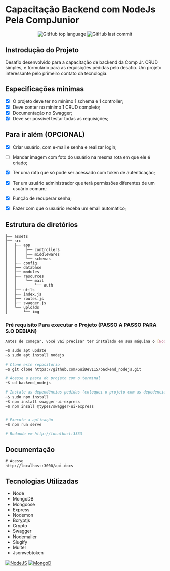 # Capacitação Backend com NodeJs Pela CompJunior

<div align="center">
  <p>
    <img alt="GitHub top language" src="https://img.shields.io/github/languages/top/GuiDev115/backend_nodejs?color=39C2D8&logoColor=39C2D8&style=for-the-badge">
    <img alt="GitHub last commit" src="https://img.shields.io/github/last-commit/GuiDev115/backend_nodejs?color=39C2D8&logoColor=39C2D8&style=for-the-badge">
  </p>
</div>

## Instrodução do Projeto

Desafio desenvolvido para a capacitação de backend da Comp Jr. CRUD simples, e formulário para as requisições pedidas pelo desafio. Um projeto interessante pelo primeiro contato da tecnologia.

## Especificações mínimas

-   [x] O projeto deve ter no mínimo 1 schema e 1 controller;
-   [x] Deve conter no mínimo 1 CRUD completo;
-   [x] Documentação no Swagger;
-   [x] Deve ser possível testar todas as requisições;

## Para ir além (OPCIONAL)

-   [x] Criar usuário, com e-mail e senha e realizar login;
-   [ ] Mandar imagem com foto do usuário na mesma rota em que ele é criado;
-   [x] Ter uma rota que só pode ser acessado com token de autenticação;
-   [x] Ter um usuário administrador que terá permissões diferentes de um usuário comum;
-   [x] Função de recuperar senha;
-   [x] Fazer com que o usuário receba um email automático;



## Estrutura de diretórios

```
├── assets
├── src
│   ├── app
│   │    ├── controllers
│   │    ├── middlewares
│   │    └── schemas
│   ├── config
│   ├── database
│   ├── modules
│   ├── resources
│   │    └── mail
│   │        └── auth
│   ├── utils
│   ├── index.js
│   ├── routes.js
│   ├── swagger.js
│   └── uploads
│       └── img
```

### Pré requisito Para executar o Projeto (PASSO A PASSO PARA S.O DEBIAN)

```bash
Antes de começar, você vai precisar ter instalado em sua máquina o [Node.js](https://nodejs.org/).

~$ sudo apt update
~$ sudo apt install nodejs
```

```bash
# Clone este repositório
~$ git clone https://github.com/GuiDev115/backend_nodejs.git

# Acesse a pasta do projeto com o terminal
~$ cd backend_nodejs

# Instale as dependências pedidas (coloquei o projeto com as depedencias, mas sugiro excluir e fazer passo a passo abaixo)
~$ sudo npm install
~$ npm install swagger-ui-express
~$ npm insall @types/swagger-ui-express


# Execute a aplicação
~$ npm run serve

# Rodando em http://localhost:3333
```

## Documentação

```
# Acesse
http://localhost:3000/api-docs
```

## Tecnologias Utilizadas

-   Node
-   MongoDB
-   Mongoose
-   Express
-   Nodemon
-   Bcryptjs
-   Crypto
-   Swagger
-   Nodemailer
-   Slugify
-   Multer
-   Jsonwebtoken

  <a href="https://nodejs.org/en/"><img align="center" alt="NodeJS" src="https://img.shields.io/badge/Node.js-43853D?style=for-the-badge&logo=node.js&logoColor=white" /></a>
  <a href="https://www.mongodb.com/"><img  align="center" src="https://img.shields.io/badge/MongoDB-4EA94B?style=for-the-badge&logo=mongodb&logoColor=white" alt="MongoD"></a>
